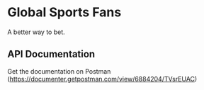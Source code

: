 # Global Sports Fans

A better way to bet.

## API Documentation
Get the documentation on Postman (https://documenter.getpostman.com/view/6884204/TVsrEUAC)